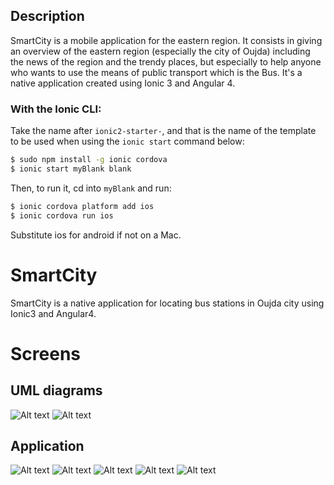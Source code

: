 ## Description

SmartCity is a mobile application for the eastern region. It consists in giving an overview of the eastern region (especially the city of Oujda) including the news of the region and the trendy places, but especially to help anyone who wants to use the means of public transport which is the Bus.
It's a native application created using Ionic 3 and Angular 4.

### With the Ionic CLI:

Take the name after `ionic2-starter-`, and that is the name of the template to be used when using the `ionic start` command below:

```bash
$ sudo npm install -g ionic cordova
$ ionic start myBlank blank
```

Then, to run it, cd into `myBlank` and run:

```bash
$ ionic cordova platform add ios
$ ionic cordova run ios
```

Substitute ios for android if not on a Mac.

# SmartCity

SmartCity is a native application for locating bus stations in Oujda city using Ionic3 and Angular4.

# Screens

## UML diagrams

![Alt text](https://umpacma-my.sharepoint.com/:i:/g/personal/f_elayachi_ump_ac_ma/ETJQS8-byV5MqwgvPcaQfgMBTj08zrBZxHNSxJYACts4Ag?e=PNftA9?raw=true "Use Case")
![Alt text](https://umpacma-my.sharepoint.com/:i:/g/personal/f_elayachi_ump_ac_ma/EbdY5QXxR51FiQeM7pF5vhkBjjg9gZ7s8gLdGfl3VUT4uA?e=VODkXF?e=PNftA9?raw=true "Sequence")

## Application

![Alt text](https://umpacma-my.sharepoint.com/:i:/g/personal/f_elayachi_ump_ac_ma/ERfWnCeWXLRAqeejSPXSWccB6Fysr82A0lyaQZFGB6WOTg?e=kOLFgf?e=PNftA9?raw=true "Welcome tutorial")
![Alt text](https://umpacma-my.sharepoint.com/:i:/g/personal/f_elayachi_ump_ac_ma/EYcCDAtN53lDt5i2N7gN35oB9J9Fo5U4UYP9myaDWPWIlQ?e=vGohZ7?raw=true "Menu")
![Alt text](https://umpacma-my.sharepoint.com/:i:/g/personal/f_elayachi_ump_ac_ma/EXb3mrxybmxIq4Ef4cAWAwsByzsVT9TCZULb6PtzNNXoLQ?e=YSUfWA?e=vGohZ7?raw=true "Contacts")
![Alt text](https://umpacma-my.sharepoint.com/:i:/g/personal/f_elayachi_ump_ac_ma/EVCLZ8wwEF5Bkfr0TL97eLoBZDA79TnPY2SX1k-tDPt_cA?e=aBBbsj?e=vGohZ7?raw=true "City news")
![Alt text](https://umpacma-my.sharepoint.com/personal/f_elayachi_ump_ac_ma/Documents/GitHub/SmartCity/stations.png "Bus stations between two location for a specific line")




